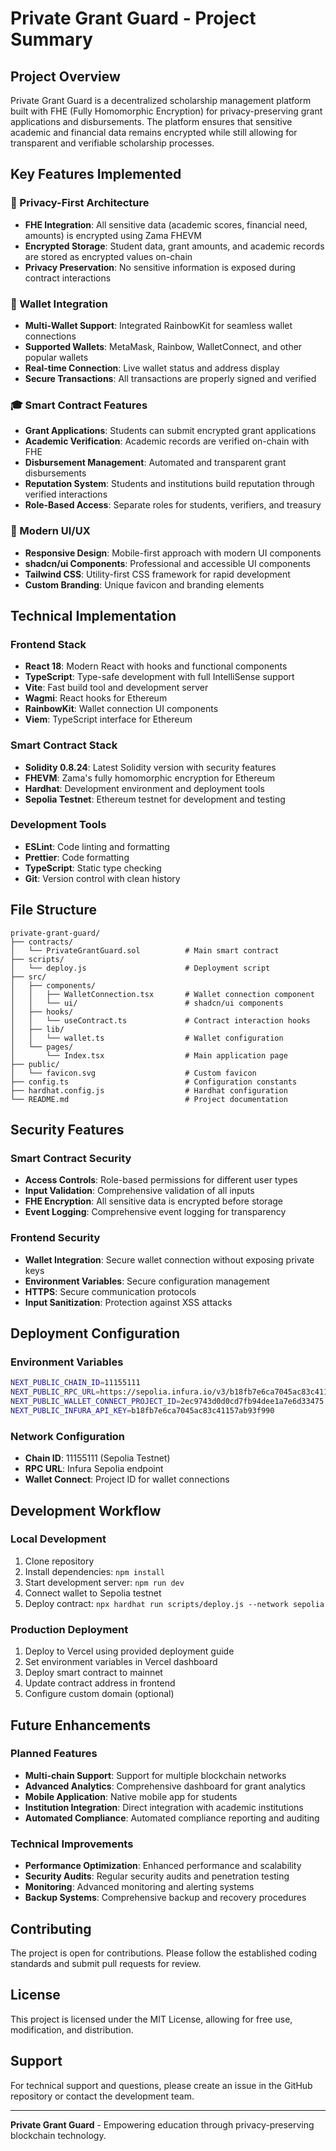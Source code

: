# Private Grant Guard - Project Summary

## Project Overview

Private Grant Guard is a decentralized scholarship management platform built with FHE (Fully Homomorphic Encryption) for privacy-preserving grant applications and disbursements. The platform ensures that sensitive academic and financial data remains encrypted while still allowing for transparent and verifiable scholarship processes.

## Key Features Implemented

### 🔐 Privacy-First Architecture
- **FHE Integration**: All sensitive data (academic scores, financial need, amounts) is encrypted using Zama FHEVM
- **Encrypted Storage**: Student data, grant amounts, and academic records are stored as encrypted values on-chain
- **Privacy Preservation**: No sensitive information is exposed during contract interactions

### 💼 Wallet Integration
- **Multi-Wallet Support**: Integrated RainbowKit for seamless wallet connections
- **Supported Wallets**: MetaMask, Rainbow, WalletConnect, and other popular wallets
- **Real-time Connection**: Live wallet status and address display
- **Secure Transactions**: All transactions are properly signed and verified

### 🎓 Smart Contract Features
- **Grant Applications**: Students can submit encrypted grant applications
- **Academic Verification**: Academic records are verified on-chain with FHE
- **Disbursement Management**: Automated and transparent grant disbursements
- **Reputation System**: Students and institutions build reputation through verified interactions
- **Role-Based Access**: Separate roles for students, verifiers, and treasury

### 🎨 Modern UI/UX
- **Responsive Design**: Mobile-first approach with modern UI components
- **shadcn/ui Components**: Professional and accessible UI components
- **Tailwind CSS**: Utility-first CSS framework for rapid development
- **Custom Branding**: Unique favicon and branding elements

## Technical Implementation

### Frontend Stack
- **React 18**: Modern React with hooks and functional components
- **TypeScript**: Type-safe development with full IntelliSense support
- **Vite**: Fast build tool and development server
- **Wagmi**: React hooks for Ethereum
- **RainbowKit**: Wallet connection UI components
- **Viem**: TypeScript interface for Ethereum

### Smart Contract Stack
- **Solidity 0.8.24**: Latest Solidity version with security features
- **FHEVM**: Zama's fully homomorphic encryption for Ethereum
- **Hardhat**: Development environment and deployment tools
- **Sepolia Testnet**: Ethereum testnet for development and testing

### Development Tools
- **ESLint**: Code linting and formatting
- **Prettier**: Code formatting
- **TypeScript**: Static type checking
- **Git**: Version control with clean history

## File Structure

```
private-grant-guard/
├── contracts/
│   └── PrivateGrantGuard.sol          # Main smart contract
├── scripts/
│   └── deploy.js                      # Deployment script
├── src/
│   ├── components/
│   │   ├── WalletConnection.tsx       # Wallet connection component
│   │   └── ui/                        # shadcn/ui components
│   ├── hooks/
│   │   └── useContract.ts             # Contract interaction hooks
│   ├── lib/
│   │   └── wallet.ts                  # Wallet configuration
│   └── pages/
│       └── Index.tsx                  # Main application page
├── public/
│   └── favicon.svg                    # Custom favicon
├── config.ts                          # Configuration constants
├── hardhat.config.js                  # Hardhat configuration
└── README.md                          # Project documentation
```

## Security Features

### Smart Contract Security
- **Access Controls**: Role-based permissions for different user types
- **Input Validation**: Comprehensive validation of all inputs
- **FHE Encryption**: All sensitive data is encrypted before storage
- **Event Logging**: Comprehensive event logging for transparency

### Frontend Security
- **Wallet Integration**: Secure wallet connection without exposing private keys
- **Environment Variables**: Secure configuration management
- **HTTPS**: Secure communication protocols
- **Input Sanitization**: Protection against XSS attacks

## Deployment Configuration

### Environment Variables
```bash
NEXT_PUBLIC_CHAIN_ID=11155111
NEXT_PUBLIC_RPC_URL=https://sepolia.infura.io/v3/b18fb7e6ca7045ac83c41157ab93f990
NEXT_PUBLIC_WALLET_CONNECT_PROJECT_ID=2ec9743d0d0cd7fb94dee1a7e6d33475
NEXT_PUBLIC_INFURA_API_KEY=b18fb7e6ca7045ac83c41157ab93f990
```

### Network Configuration
- **Chain ID**: 11155111 (Sepolia Testnet)
- **RPC URL**: Infura Sepolia endpoint
- **Wallet Connect**: Project ID for wallet connections

## Development Workflow

### Local Development
1. Clone repository
2. Install dependencies: `npm install`
3. Start development server: `npm run dev`
4. Connect wallet to Sepolia testnet
5. Deploy contract: `npx hardhat run scripts/deploy.js --network sepolia`

### Production Deployment
1. Deploy to Vercel using provided deployment guide
2. Set environment variables in Vercel dashboard
3. Deploy smart contract to mainnet
4. Update contract address in frontend
5. Configure custom domain (optional)

## Future Enhancements

### Planned Features
- **Multi-chain Support**: Support for multiple blockchain networks
- **Advanced Analytics**: Comprehensive dashboard for grant analytics
- **Mobile Application**: Native mobile app for students
- **Institution Integration**: Direct integration with academic institutions
- **Automated Compliance**: Automated compliance reporting and auditing

### Technical Improvements
- **Performance Optimization**: Enhanced performance and scalability
- **Security Audits**: Regular security audits and penetration testing
- **Monitoring**: Advanced monitoring and alerting systems
- **Backup Systems**: Comprehensive backup and recovery procedures

## Contributing

The project is open for contributions. Please follow the established coding standards and submit pull requests for review.

## License

This project is licensed under the MIT License, allowing for free use, modification, and distribution.

## Support

For technical support and questions, please create an issue in the GitHub repository or contact the development team.

---

**Private Grant Guard** - Empowering education through privacy-preserving blockchain technology.
